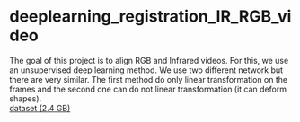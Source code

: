 # deeplearning_registration_IR_RGB_video
The goal of this project is to align RGB and Infrared videos. For this, we use an unsupervised deep learning method. We use two different network but there are very similar. The first method do only linear transformation on the frames and the second one can do not linear transformation (it can deform shapes).  
[dataset \(2.4 GB\)](https://drive.google.com/file/d/1dRi3L7eXd7uTt6tPTKGhrIMDgOc9WTHu/view?usp=sharing)
